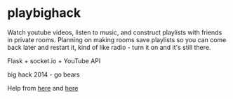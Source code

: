 playbighack
===========

Watch youtube videos, listen to music, and construct playlists with friends in private rooms. Planning on making rooms save playlists so you can come back later and restart it, kind of like radio - turn it on and it's still there.

Flask + socket.io + YouTube API

big hack 2014 - go bears

Help from [here](http://callmephilip.github.io/chatzilla/) and [here](https://github.com/abourget/gevent-socketio)